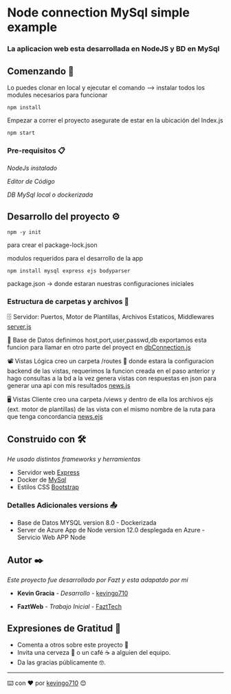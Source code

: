 # Node connection MySql simple example

### La aplicacion web esta desarrollada en NodeJS y BD en MySql

## Comenzando 🚀

Lo puedes clonar en local y ejecutar el comando --> instalar todos los modules necesarios para funcionar
````
npm install
``````

Empezar a correr el proyecto asegurate de estar en la ubicación del Index.js

```
npm start
````

### Pre-requisitos 📋

_NodeJs instalado_

_Editor de Código_

_DB MySql local o dockerizada_


## Desarrollo del proyecto ⚙️

````
npm -y init
````
para crear el package-lock.json

modulos requeridos para el desarrollo de la app
`````
npm install mysql express ejs bodyparser
`````

package.json -> donde estaran nuestras configuraciones iniciales

### Estructura de carpetas y archivos 📂



🗄️ Servidor: Puertos, Motor de Plantillas, Archivos Estaticos, Middlewares [server.js](https://github.com/kevingo710/nodeapp-mysql/blob/master/src/config/server.js)

💾 Base de Datos definimos host,port,user,passwd,db  exportamos esta funcion para llamar en otro parte del proyect en [dbConnection.js](https://github.com/kevingo710/nodeapp-mysql/blob/master/src/config/dbConnection.js)

📽️ Vistas Lógica creo un carpeta /routes 📜  donde estara la configuracion backend de las vistas, requerimos la funcion creada en el paso anterior y hago consultas a la bd a la vez genera vistas con respuestas en json para generar una api con mis resultados [news.js](https://github.com/kevingo710/nodeapp-mysql/blob/master/src/app/routes/news.js)


🖥️ Vistas Cliente creo una carpeta /views y dentro de ella los archivos ejs (ext. motor de plantillas) de las vista con el mismo nombre de la ruta para que tenga concordancia [news.ejs](https://github.com/kevingo710/nodeapp-mysql/blob/master/src/app/views/news/news.ejs)


## Construido con 🛠️ 

_He usado distintos frameworks y herramientas_

* Servidor web [Express](https://expressjs.com/)
* Docker de [MySql](https://hub.docker.com/_/mysql)
* Estilos CSS [Bootstrap](https://getbootstrap.com/)


### Detalles Adicionales versions 📤

* Base de Datos MYSQL version 8.0 - Dockerizada  
* Server de Azure App de Node version 12.0 desplegada en Azure - Servicio Web APP Node



## Autor ✒️

_Este proyecto fue desarrollado por Fazt y esta adapatdo por mi_

* **Kevin Gracia** - *Desarrollo* - [kevingo710](https://github.com/kevingo710)

* **FaztWeb** - *Trabajo Inicial* - [FaztTech](https://github.com/FaztTech)

## Expresiones de Gratitud 🎁

* Comenta a otros sobre este proyecto 📢
* Invita una cerveza 🍺 o un café ☕ a alguien del equipo. 
* Da las gracias públicamente 🤓.



---
⌨️ con ❤️ por [kevingo710](https://github.com/kevingo710) 😊


